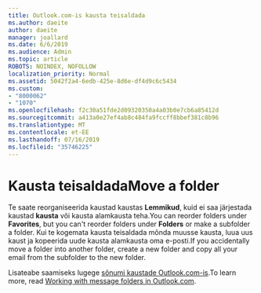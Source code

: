 ```yaml
---
title: Outlook.com-is kausta teisaldada
ms.author: daeite
author: daeite
manager: joallard
ms.date: 6/6/2019
ms.audience: Admin
ms.topic: article
ROBOTS: NOINDEX, NOFOLLOW
localization_priority: Normal
ms.assetid: 5042f2a4-6edb-425e-8d6e-df4d9c6c5434
ms.custom:
- "8000062"
- "1070"
ms.openlocfilehash: f2c30a51fde2d09320350a4a03b0e7cb6a85412d
ms.sourcegitcommit: a413a0e27ef4ab8c484fa9fccff8bbef381c8b96
ms.translationtype: MT
ms.contentlocale: et-EE
ms.lasthandoff: 07/16/2019
ms.locfileid: "35746225"
---
```

# <a name="move-a-folder"></a><span data-ttu-id="0e637-102">Kausta teisaldada</span><span class="sxs-lookup"><span data-stu-id="0e637-102">Move a folder</span></span>

<span data-ttu-id="0e637-103">Te saate reorganiseerida kaustad kaustas **Lemmikud**, kuid ei saa järjestada kaustad **kausta** või kausta alamkausta teha.</span><span class="sxs-lookup"><span data-stu-id="0e637-103">You can reorder folders under **Favorites**, but you can't reorder folders under **Folders** or make a subfolder a folder.</span></span> <span data-ttu-id="0e637-104">Kui te kogemata kausta teisaldada mõnda muusse kausta, luua uus kaust ja kopeerida uude kausta alamkausta oma e-posti.</span><span class="sxs-lookup"><span data-stu-id="0e637-104">If you accidentally move a folder into another folder, create a new folder and copy all your email from the subfolder to the new folder.</span></span>
  
<span data-ttu-id="0e637-105">Lisateabe saamiseks lugege [sõnumi kaustade Outlook.com-is](https://support.office.com/article/6bb0723a-f39f-4a8d-bb3f-fab5dcc2510a?wt.mc_id=Office_Outlook_com_Alchemy).</span><span class="sxs-lookup"><span data-stu-id="0e637-105">To learn more, read [Working with message folders in Outlook.com](https://support.office.com/article/6bb0723a-f39f-4a8d-bb3f-fab5dcc2510a?wt.mc_id=Office_Outlook_com_Alchemy).</span></span>